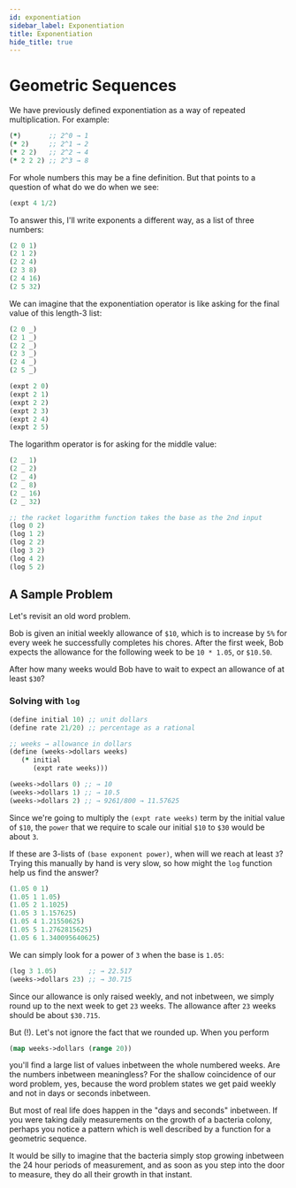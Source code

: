 ```yaml
---
id: exponentiation
sidebar_label: Exponentiation
title: Exponentiation
hide_title: true
---
```


# Geometric Sequences

We have previously defined exponentiation as a way of repeated multiplication.
For example:

``` clojure
(*)       ;; 2^0 → 1
(* 2)     ;; 2^1 → 2
(* 2 2)   ;; 2^2 → 4
(* 2 2 2) ;; 2^3 → 8
```

For whole numbers this may be a fine definition. But that points to a question 
of what do we do when we see:

``` clojure
(expt 4 1/2)
```

To answer this, I'll write exponents a different way, as a list of three numbers:

``` clojure
(2 0 1)
(2 1 2)
(2 2 4)
(2 3 8)
(2 4 16)
(2 5 32)
```

We can imagine that the exponentiation operator is like asking for the final
value of this length-3 list:

``` clojure
(2 0 _)
(2 1 _)
(2 2 _)
(2 3 _)
(2 4 _)
(2 5 _)

(expt 2 0)
(expt 2 1)
(expt 2 2)
(expt 2 3)
(expt 2 4)
(expt 2 5)
```

The logarithm operator is for asking for the middle value:

``` clojure
(2 _ 1)
(2 _ 2)
(2 _ 4)
(2 _ 8)
(2 _ 16)
(2 _ 32)

;; the racket logarithm function takes the base as the 2nd input
(log 0 2)
(log 1 2)
(log 2 2)
(log 3 2)
(log 4 2)
(log 5 2)
```

## A Sample Problem

Let's revisit an old word problem. 

Bob is given an initial weekly allowance of `$10`, which is to increase by `5%` 
for every week he successfully completes his chores. After the first week, Bob 
expects the allowance for the following week to be `10 * 1.05`, or `$10.50`.

After how many weeks would Bob have to wait to expect an allowance of at least
`$30`?

### Solving with `log`

``` clojure
(define initial 10) ;; unit dollars
(define rate 21/20) ;; percentage as a rational

;; weeks → allowance in dollars
(define (weeks->dollars weeks)
   (* initial 
      (expt rate weeks)))

(weeks->dollars 0) ;; → 10
(weeks->dollars 1) ;; → 10.5
(weeks->dollars 2) ;; → 9261/800 → 11.57625
```

Since we're going to multiply the `(expt rate weeks)` term by the initial value 
of `$10`, the `power` that we require to scale our initial `$10` to `$30` would 
be about `3`.

If these are 3-lists of `(base exponent power)`, when will we reach at least 
`3`? Trying this manually by hand is very slow, so how might the `log` function 
help us find the answer?

``` clojure
(1.05 0 1)
(1.05 1 1.05)
(1.05 2 1.1025)
(1.05 3 1.157625)
(1.05 4 1.21550625)
(1.05 5 1.2762815625)
(1.05 6 1.340095640625)
```

We can simply look for a power of `3` when the base is `1.05`:

``` clojure
(log 3 1.05)        ;; → 22.517
(weeks->dollars 23) ;; → 30.715
```

Since our allowance is only raised weekly, and not inbetween, we simply round up
to the next week to get `23` weeks. The allowance after `23` weeks should be 
about `$30.715`.

But (!). Let's not ignore the fact that we rounded up. When you perform

``` clojure
(map weeks->dollars (range 20))
```

you'll find a large list of values inbetween the whole numbered weeks. Are the
numbers inbetween meaningless? For the shallow coincidence of our word problem, 
yes, because the word problem states we get paid weekly and not in days or 
seconds inbetween.

But most of real life does happen in the "days and seconds" inbetween. If you
were taking daily measurements on the growth of a bacteria colony, perhaps you
notice a pattern which is well described by a function for a geometric sequence.

It would be silly to imagine that the bacteria simply stop growing inbetween the
24 hour periods of measurement, and as soon as you step into the door to 
measure, they do all their growth in that instant.
